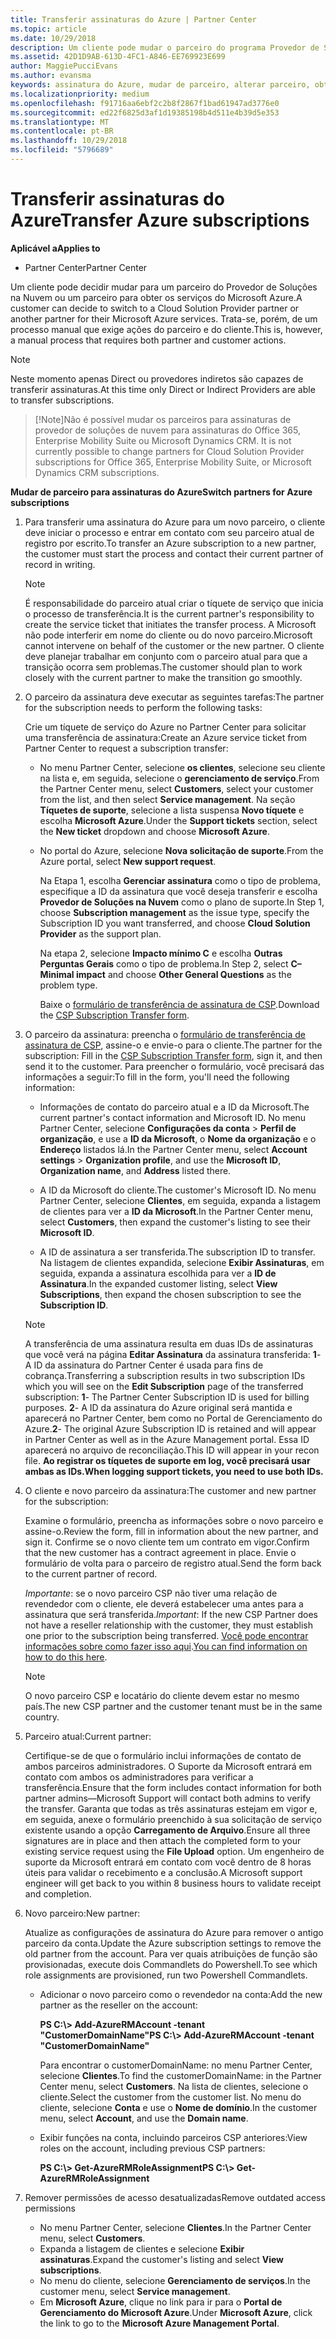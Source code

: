 ```yaml
---
title: Transferir assinaturas do Azure | Partner Center
ms.topic: article
ms.date: 10/29/2018
description: Um cliente pode mudar o parceiro do programa Provedor de Soluções na Nuvem que usa para os serviços do Microsoft Azure. No entanto, esse é um processo manual que exige ações do parceiro e do cliente.
ms.assetid: 42D1D9AB-613D-4FC1-A846-EE769923E699
author: MaggiePucciEvans
ms.author: evansma
keywords: assinatura do Azure, mudar de parceiro, alterar parceiro, obter novo parceiro, outro parceiro
ms.localizationpriority: medium
ms.openlocfilehash: f91716aa6ebf2c2b8f2867f1bad61947ad3776e0
ms.sourcegitcommit: ed22f6825d3af1d19385198b4d511e4b39d5e353
ms.translationtype: MT
ms.contentlocale: pt-BR
ms.lasthandoff: 10/29/2018
ms.locfileid: "5796689"
---
```

# <a name="transfer-azure-subscriptions"></a><span data-ttu-id="472c4-105">Transferir assinaturas do Azure</span><span class="sxs-lookup"><span data-stu-id="472c4-105">Transfer Azure subscriptions</span></span> 

**<span data-ttu-id="472c4-106">Aplicável a</span><span class="sxs-lookup"><span data-stu-id="472c4-106">Applies to</span></span>**

-  <span data-ttu-id="472c4-107">Partner Center</span><span class="sxs-lookup"><span data-stu-id="472c4-107">Partner Center</span></span>

<span data-ttu-id="472c4-108">Um cliente pode decidir mudar para um parceiro do Provedor de Soluções na Nuvem ou um parceiro para obter os serviços do Microsoft Azure.</span><span class="sxs-lookup"><span data-stu-id="472c4-108">A customer can decide to switch to a Cloud Solution Provider partner or another partner for their Microsoft Azure services.</span></span> <span data-ttu-id="472c4-109">Trata-se, porém, de um processo manual que exige ações do parceiro e do cliente.</span><span class="sxs-lookup"><span data-stu-id="472c4-109">This is, however, a manual process that requires both partner and customer actions.</span></span>

>[!Note]  
><span data-ttu-id="472c4-110">Neste momento apenas Direct ou provedores indiretos são capazes de transferir assinaturas.</span><span class="sxs-lookup"><span data-stu-id="472c4-110">At this time only Direct or Indirect Providers are able to transfer subscriptions.</span></span>

>[!Note]<span data-ttu-id="472c4-111">Não é possível mudar os parceiros para assinaturas de provedor de soluções de nuvem para assinaturas do Office 365, Enterprise Mobility Suite ou Microsoft Dynamics CRM.</span><span class="sxs-lookup"><span data-stu-id="472c4-111"> It is not currently possible to change partners for Cloud Solution Provider subscriptions for Office 365, Enterprise Mobility Suite, or Microsoft Dynamics CRM subscriptions.</span></span>



**<span data-ttu-id="472c4-112">Mudar de parceiro para assinaturas do Azure</span><span class="sxs-lookup"><span data-stu-id="472c4-112">Switch partners for Azure subscriptions</span></span>**

1.  <span data-ttu-id="472c4-113">Para transferir uma assinatura do Azure para um novo parceiro, o cliente deve iniciar o processo e entrar em contato com seu parceiro atual de registro por escrito.</span><span class="sxs-lookup"><span data-stu-id="472c4-113">To transfer an Azure subscription to a new partner, the customer must start the process and contact their current partner of record in writing.</span></span> 

    >[!Note]
    ><span data-ttu-id="472c4-114">É responsabilidade do parceiro atual criar o tíquete de serviço que inicia o processo de transferência.</span><span class="sxs-lookup"><span data-stu-id="472c4-114">It is the current partner's responsibility to create the service ticket that initiates the transfer process.</span></span> <span data-ttu-id="472c4-115">A Microsoft não pode interferir em nome do cliente ou do novo parceiro.</span><span class="sxs-lookup"><span data-stu-id="472c4-115">Microsoft cannot intervene on behalf of the customer or the new partner.</span></span> <span data-ttu-id="472c4-116">O cliente deve planejar trabalhar em conjunto com o parceiro atual para que a transição ocorra sem problemas.</span><span class="sxs-lookup"><span data-stu-id="472c4-116">The customer should plan to work closely with the current partner to make the transition go smoothly.</span></span>

2.  <span data-ttu-id="472c4-117">O parceiro da assinatura deve executar as seguintes tarefas:</span><span class="sxs-lookup"><span data-stu-id="472c4-117">The partner for the subscription needs to perform the following tasks:</span></span>

    <span data-ttu-id="472c4-118">Crie um tíquete de serviço do Azure no Partner Center para solicitar uma transferência de assinatura:</span><span class="sxs-lookup"><span data-stu-id="472c4-118">Create an Azure service ticket from Partner Center to request a subscription transfer:</span></span>

    -   <span data-ttu-id="472c4-119">No menu Partner Center, selecione **os clientes**, selecione seu cliente na lista e, em seguida, selecione o **gerenciamento de serviço**.</span><span class="sxs-lookup"><span data-stu-id="472c4-119">From the Partner Center menu, select **Customers**, select your customer from the list, and then select **Service management**.</span></span> <span data-ttu-id="472c4-120">Na seção **Tíquetes de suporte**, selecione a lista suspensa **Novo tíquete** e escolha **Microsoft Azure**.</span><span class="sxs-lookup"><span data-stu-id="472c4-120">Under the **Support tickets** section, select the **New ticket** dropdown and choose **Microsoft Azure**.</span></span>

    -   <span data-ttu-id="472c4-121">No portal do Azure, selecione **Nova solicitação de suporte**.</span><span class="sxs-lookup"><span data-stu-id="472c4-121">From the Azure portal, select **New support request**.</span></span>

        <span data-ttu-id="472c4-122">Na Etapa 1, escolha **Gerenciar assinatura** como o tipo de problema, especifique a ID da assinatura que você deseja transferir e escolha **Provedor de Soluções na Nuvem** como o plano de suporte.</span><span class="sxs-lookup"><span data-stu-id="472c4-122">In Step 1, choose **Subscription management** as the issue type, specify the Subscription ID you want transferred, and choose **Cloud Solution Provider** as the support plan.</span></span>

        <span data-ttu-id="472c4-123">Na etapa 2, selecione **Impacto mínimo C** e escolha **Outras Perguntas Gerais** como o tipo de problema.</span><span class="sxs-lookup"><span data-stu-id="472c4-123">In Step 2, select **C–Minimal impact** and choose **Other General Questions** as the problem type.</span></span>

        <span data-ttu-id="472c4-124">Baixe o [formulário de transferência de assinatura de CSP](https://assets.windowsphone.com/5222c408-e546-4e01-b72a-2ec7d4c43d57/CSP_Subscription_Transfer_Form_Azure_InvariantCulture_Default.zip).</span><span class="sxs-lookup"><span data-stu-id="472c4-124">Download the [CSP Subscription Transfer form](https://assets.windowsphone.com/5222c408-e546-4e01-b72a-2ec7d4c43d57/CSP_Subscription_Transfer_Form_Azure_InvariantCulture_Default.zip).</span></span>

3.  <span data-ttu-id="472c4-125">O parceiro da assinatura: preencha o [formulário de transferência de assinatura de CSP](https://assets.windowsphone.com/5222c408-e546-4e01-b72a-2ec7d4c43d57/CSP_Subscription_Transfer_Form_Azure_InvariantCulture_Default.zip), assine-o e envie-o para o cliente.</span><span class="sxs-lookup"><span data-stu-id="472c4-125">The partner for the subscription: Fill in the [CSP Subscription Transfer form](https://assets.windowsphone.com/5222c408-e546-4e01-b72a-2ec7d4c43d57/CSP_Subscription_Transfer_Form_Azure_InvariantCulture_Default.zip), sign it, and then send it to the customer.</span></span> <span data-ttu-id="472c4-126">Para preencher o formulário, você precisará das informações a seguir:</span><span class="sxs-lookup"><span data-stu-id="472c4-126">To fill in the form, you'll need the following information:</span></span>

    -   <span data-ttu-id="472c4-127">Informações de contato do parceiro atual e a ID da Microsoft.</span><span class="sxs-lookup"><span data-stu-id="472c4-127">The current partner's contact information and Microsoft ID.</span></span> <span data-ttu-id="472c4-128">No menu Partner Center, selecione **Configurações da conta** &gt; **Perfil de organização**, e use a **ID da Microsoft**, o **Nome da organização** e o **Endereço** listados lá.</span><span class="sxs-lookup"><span data-stu-id="472c4-128">In the Partner Center menu, select **Account settings** &gt; **Organization profile**, and use the **Microsoft ID**, **Organization name**, and **Address** listed there.</span></span>

    -   <span data-ttu-id="472c4-129">A ID da Microsoft do cliente.</span><span class="sxs-lookup"><span data-stu-id="472c4-129">The customer's Microsoft ID.</span></span> <span data-ttu-id="472c4-130">No menu Partner Center, selecione **Clientes**, em seguida, expanda a listagem de clientes para ver a **ID da Microsoft**.</span><span class="sxs-lookup"><span data-stu-id="472c4-130">In the Partner Center menu, select **Customers**, then expand the customer's listing to see their **Microsoft ID**.</span></span>

    -   <span data-ttu-id="472c4-131">A ID de assinatura a ser transferida.</span><span class="sxs-lookup"><span data-stu-id="472c4-131">The subscription ID to transfer.</span></span> <span data-ttu-id="472c4-132">Na listagem de clientes expandida, selecione **Exibir Assinaturas**, em seguida, expanda a assinatura escolhida para ver a **ID de Assinatura**.</span><span class="sxs-lookup"><span data-stu-id="472c4-132">In the expanded customer listing, select **View Subscriptions**, then expand the chosen subscription to see the **Subscription ID**.</span></span>

     >[!Note]
     ><span data-ttu-id="472c4-133">A transferência de uma assinatura resulta em duas IDs de assinaturas que você verá na página **Editar Assinatura** da assinatura transferida: **1**- A ID da assinatura do Partner Center é usada para fins de cobrança.</span><span class="sxs-lookup"><span data-stu-id="472c4-133">Transferring a subscription results in two subscription IDs which you will see on the **Edit Subscription** page of the transferred subscription: **1**- The Partner Center Subscription ID is used for billing purposes.</span></span> 
    <span data-ttu-id="472c4-134">**2**- A ID da assinatura do Azure original será mantida e aparecerá no Partner Center, bem como no Portal de Gerenciamento do Azure.</span><span class="sxs-lookup"><span data-stu-id="472c4-134">**2**-  The original Azure Subscription ID is retained and will appear in Partner Center as well as in the Azure Management portal.</span></span> <span data-ttu-id="472c4-135">Essa ID aparecerá no arquivo de reconciliação.</span><span class="sxs-lookup"><span data-stu-id="472c4-135">This ID will appear in your recon file.</span></span>  **<span data-ttu-id="472c4-136">Ao registrar os tíquetes de suporte em log, você precisará usar ambas as IDs.</span><span class="sxs-lookup"><span data-stu-id="472c4-136">When logging support tickets, you need to use both IDs.</span></span>**

4.  <span data-ttu-id="472c4-137">O cliente e novo parceiro da assinatura:</span><span class="sxs-lookup"><span data-stu-id="472c4-137">The customer and new partner for the subscription:</span></span>

    <span data-ttu-id="472c4-138">Examine o formulário, preencha as informações sobre o novo parceiro e assine-o.</span><span class="sxs-lookup"><span data-stu-id="472c4-138">Review the form, fill in information about the new partner, and sign it.</span></span> <span data-ttu-id="472c4-139">Confirme se o novo cliente tem um contrato em vigor.</span><span class="sxs-lookup"><span data-stu-id="472c4-139">Confirm that the new customer has a contract agreement in place.</span></span> <span data-ttu-id="472c4-140">Envie o formulário de volta para o parceiro de registro atual.</span><span class="sxs-lookup"><span data-stu-id="472c4-140">Send the form back to the current partner of record.</span></span>

    <span data-ttu-id="472c4-141">*Importante*: se o novo parceiro CSP não tiver uma relação de revendedor com o cliente, ele deverá estabelecer uma antes para a assinatura que será transferida.</span><span class="sxs-lookup"><span data-stu-id="472c4-141">*Important*: If the new CSP Partner does not have a reseller relationship with the customer, they must establish one prior to the subscription being transferred.</span></span> <span data-ttu-id="472c4-142">[Você pode encontrar informações sobre como fazer isso aqui](request-a-relationship-with-a-customer.md).</span><span class="sxs-lookup"><span data-stu-id="472c4-142">[You can find information on how to do this here](request-a-relationship-with-a-customer.md).</span></span>

    >[!Note]
    ><span data-ttu-id="472c4-143">O novo parceiro CSP e locatário do cliente devem estar no mesmo país.</span><span class="sxs-lookup"><span data-stu-id="472c4-143">The new CSP partner and the customer tenant must be in the same country.</span></span> 

5.  <span data-ttu-id="472c4-144">Parceiro atual:</span><span class="sxs-lookup"><span data-stu-id="472c4-144">Current partner:</span></span>

    <span data-ttu-id="472c4-145">Certifique-se de que o formulário inclui informações de contato de ambos parceiros administradores. O Suporte da Microsoft entrará em contato com ambos os administradores para verificar a transferência.</span><span class="sxs-lookup"><span data-stu-id="472c4-145">Ensure that the form includes contact information for both partner admins—Microsoft Support will contact both admins to verify the transfer.</span></span> <span data-ttu-id="472c4-146">Garanta que todas as três assinaturas estejam em vigor e, em seguida, anexe o formulário preenchido à sua solicitação de serviço existente usando a opção **Carregamento de Arquivo**.</span><span class="sxs-lookup"><span data-stu-id="472c4-146">Ensure all three signatures are in place and then attach the completed form to your existing service request using the **File Upload** option.</span></span> <span data-ttu-id="472c4-147">Um engenheiro de suporte da Microsoft entrará em contato com você dentro de 8 horas úteis para validar o recebimento e a conclusão.</span><span class="sxs-lookup"><span data-stu-id="472c4-147">A Microsoft support engineer will get back to you within 8 business hours to validate receipt and completion.</span></span>

6.  <span data-ttu-id="472c4-148">Novo parceiro:</span><span class="sxs-lookup"><span data-stu-id="472c4-148">New partner:</span></span>

    <span data-ttu-id="472c4-149">Atualize as configurações de assinatura do Azure para remover o antigo parceiro da conta.</span><span class="sxs-lookup"><span data-stu-id="472c4-149">Update the Azure subscription settings to remove the old partner from the account.</span></span> <span data-ttu-id="472c4-150">Para ver quais atribuições de função são provisionadas, execute dois Commandlets do Powershell.</span><span class="sxs-lookup"><span data-stu-id="472c4-150">To see which role assignments are provisioned, run two Powershell Commandlets.</span></span>

    -   <span data-ttu-id="472c4-151">Adicionar o novo parceiro como o revendedor na conta:</span><span class="sxs-lookup"><span data-stu-id="472c4-151">Add the new partner as the reseller on the account:</span></span>

        **<span data-ttu-id="472c4-152">PS C:\\&gt; Add-AzureRMAccount -tenant "CustomerDomainName"</span><span class="sxs-lookup"><span data-stu-id="472c4-152">PS C:\\&gt; Add-AzureRMAccount -tenant "CustomerDomainName"</span></span>**

        <span data-ttu-id="472c4-153">Para encontrar o customerDomainName: no menu Partner Center, selecione **Clientes**.</span><span class="sxs-lookup"><span data-stu-id="472c4-153">To find the customerDomainName: in the Partner Center menu, select **Customers**.</span></span> <span data-ttu-id="472c4-154">Na lista de clientes, selecione o cliente.</span><span class="sxs-lookup"><span data-stu-id="472c4-154">Select the customer from the customer list.</span></span> <span data-ttu-id="472c4-155">No menu do cliente, selecione **Conta** e use o **Nome de domínio**.</span><span class="sxs-lookup"><span data-stu-id="472c4-155">In the customer menu, select **Account**, and use the **Domain name**.</span></span>

    -   <span data-ttu-id="472c4-156">Exibir funções na conta, incluindo parceiros CSP anteriores:</span><span class="sxs-lookup"><span data-stu-id="472c4-156">View roles on the account, including previous CSP partners:</span></span>

        **<span data-ttu-id="472c4-157">PS C:\\&gt; Get-AzureRMRoleAssignment</span><span class="sxs-lookup"><span data-stu-id="472c4-157">PS C:\\&gt; Get-AzureRMRoleAssignment</span></span>**

7. <span data-ttu-id="472c4-158">Remover permissões de acesso desatualizadas</span><span class="sxs-lookup"><span data-stu-id="472c4-158">Remove outdated access permissions</span></span>

    -  <span data-ttu-id="472c4-159">No menu Partner Center, selecione **Clientes**.</span><span class="sxs-lookup"><span data-stu-id="472c4-159">In the Partner Center menu, select **Customers**.</span></span> 
    -  <span data-ttu-id="472c4-160">Expanda a listagem de clientes e selecione **Exibir assinaturas**.</span><span class="sxs-lookup"><span data-stu-id="472c4-160">Expand the customer's listing and select **View subscriptions**.</span></span> 
    -  <span data-ttu-id="472c4-161">No menu do cliente, selecione **Gerenciamento de serviços**.</span><span class="sxs-lookup"><span data-stu-id="472c4-161">In the customer menu, select **Service management**.</span></span> 
    -  <span data-ttu-id="472c4-162">Em **Microsoft Azure**, clique no link para ir para o **Portal de Gerenciamento do Microsoft Azure**.</span><span class="sxs-lookup"><span data-stu-id="472c4-162">Under **Microsoft Azure**, click the link to go to the **Microsoft Azure Management Portal**.</span></span>

 

 



